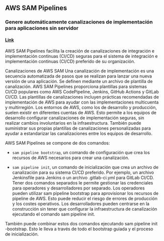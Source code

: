 ## AWS SAM Pipelines
### Genere automáticamente canalizaciones de implementación para aplicaciones sin servidor

#### [Link](https://aws.amazon.com/es/blogs/compute/introducing-aws-sam-pipelines-automatically-generate-deployment-pipelines-for-serverless-applications/)

AWS SAM Pipelines facilita la creación de canalizaciones de integración e implementación continuas (CI/CD) seguras para el sistema de integración e implementación continuas (CI/CD) preferido de su organización.

Canalizaciones de AWS SAM
Una canalización de implementación es una secuencia automatizada de pasos que se realizan para lanzar una nueva versión de una aplicación. Se definen mediante un archivo de plantilla de canalización. AWS SAM Pipelines proporciona plantillas para sistemas CI/CD populares como AWS CodePipeline, Jenkins, GitHub Actions y GitLab CI/CD. Las plantillas de canalizaciones incluyen prácticas recomendadas de implementación de AWS para ayudar con las implementaciones multicuenta y multirregión. Los entornos de AWS, como los de desarrollo y producción, suelen existir en diferentes cuentas de AWS. Esto permite a los equipos de desarrollo configurar canalizaciones de implementación seguras, sin realizar cambios involuntarios en la infraestructura. También puede suministrar sus propias plantillas de canalizaciones personalizadas para ayudar a estandarizar las canalizaciones entre los equipos de desarrollo.

AWS SAM Pipelines se compone de dos comandos:

* `sam pipeline bootstrap`, un comando de configuración que crea los recursos de AWS necesarios para crear una canalización.

* `sam pipeline init`, un comando de inicialización que crea un archivo de canalización para su sistema CI/CD preferido. Por ejemplo, un archivo Jenkinsfile para Jenkins o un archivo .gitlab-ci.yml para GitLab CI/CD.
Tener dos comandos separados le permite gestionar las credenciales para operadores y desarrolladores por separado. Los operadores pueden utilizar sam pipeline bootstrap para aprovisionar los recursos de pipeline de AWS. Esto puede reducir el riesgo de errores de producción y los costes operativos. Los desarrolladores pueden centrarse en la construcción sin tener que configurar la infraestructura de canalización ejecutando el comando sam pipeline init.

También puede combinar estos dos comandos ejecutando sam pipeline init -bootstrap. Esto le lleva a través de todo el bootstrap guiada y el proceso de inicialización.